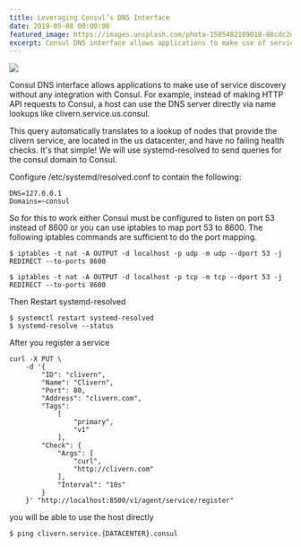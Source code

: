 ```yaml
---
title: Leveraging Consul’s DNS Interface
date: 2019-05-08 00:00:00
featured_image: https://images.unsplash.com/photo-1505482109018-88cdc2e3d1bc
excerpt: Consul DNS interface allows applications to make use of service discovery without any integration with Consul. For example, instead of making HTTP API requests to Consul, a host can use the DNS server directly via name lookups like clivern.service.us.consul.
---
```


![](https://images.unsplash.com/photo-1505482109018-88cdc2e3d1bc)

Consul DNS interface allows applications to make use of service discovery without any integration with Consul. For example, instead of making HTTP API requests to Consul, a host can use the DNS server directly via name lookups like clivern.service.us.consul.

This query automatically translates to a lookup of nodes that provide the clivern service, are located in the us datacenter, and have no failing health checks. It's that simple! We will use systemd-resolved to send queries for the consul domain to Consul.

Configure /etc/systemd/resolved.conf to contain the following:

```
DNS=127.0.0.1
Domains=~consul
```

So for this to work either Consul must be configured to listen on port 53 instead of 8600 or you can use iptables to map port 53 to 8600. The following iptables commands are sufficient to do the port mapping.

```
$ iptables -t nat -A OUTPUT -d localhost -p udp -m udp --dport 53 -j REDIRECT --to-ports 8600

$ iptables -t nat -A OUTPUT -d localhost -p tcp -m tcp --dport 53 -j REDIRECT --to-ports 8600
```

Then Restart systemd-resolved

```
$ systemctl restart systemd-resolved
$ systemd-resolve --status
```

After you register a service

```
curl -X PUT \
    -d '{
        "ID": "clivern",
        "Name": "Clivern",
        "Port": 80,
        "Address": "clivern.com",
        "Tags":
            [
                "primary",
                "v1"
            ],
        "Check": {
            "Args": [
                "curl",
                "http://clivern.com"
            ],
            "Interval": "10s"
        }
    }' "http://localhost:8500/v1/agent/service/register"
```

you will be able to use the host directly

```
$ ping clivern.service.{DATACENTER}.consul
```